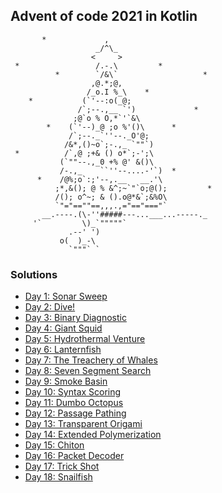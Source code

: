## Advent of code 2021 in Kotlin

           *             ,
                       _/^\_
                      <     >
     *                 /.-.\         *
              *        `/&\`                   *
                      ,@.*;@,
                     /_o.I %_\    *
        *           (`'--:o(_@;
                   /`;--.,__ `')             *
                  ;@`o % O,*`'`&\
            *    (`'--)_@ ;o %'()\      *
                 /`;--._`''--._O'@;
                /&*,()~o`;-.,_ `""`)
     *          /`,@ ;+& () o*`;-';\
               (`""--.,_0 +% @' &()\
               /-.,_    ``''--....-'`)  *
          *    /@%;o`:;'--,.__   __.'\
              ;*,&(); @ % &^;~`"`o;@();         *
              /(); o^~; & ().o@*&`;&%O\
              `"="==""==,,,.,="=="==="`
           __.----.(\-''#####---...___...-----._
         '`         \)_`"""""`
                 .--' ')
               o(  )_-\
                 `"""` `

### Solutions

* [Day 1: Sonar Sweep](/src/main/kotlin/Day01.kt)
* [Day 2: Dive!](/src/main/kotlin/Day02.kt)
* [Day 3: Binary Diagnostic](/src/main/kotlin/Day03.kt)
* [Day 4: Giant Squid](/src/main/kotlin/Day04.kt)
* [Day 5: Hydrothermal Venture](/src/main/kotlin/Day05.kt)
* [Day 6: Lanternfish](/src/main/kotlin/Day06.kt)
* [Day 7: The Treachery of Whales](/src/main/kotlin/Day07.kt)
* [Day 8: Seven Segment Search](/src/main/kotlin/Day08.kt)
* [Day 9: Smoke Basin](/src/main/kotlin/Day09.kt)
* [Day 10: Syntax Scoring](/src/main/kotlin/Day10.kt)
* [Day 11: Dumbo Octopus](/src/main/kotlin/Day11.kt)
* [Day 12: Passage Pathing](/src/main/kotlin/Day12.kt)
* [Day 13: Transparent Origami](/src/main/kotlin/Day13.kt)
* [Day 14: Extended Polymerization](/src/main/kotlin/Day14.kt)
* [Day 15: Chiton](/src/main/kotlin/Day15.kt)
* [Day 16: Packet Decoder](/src/main/kotlin/Day16.kt)
* [Day 17: Trick Shot](/src/main/kotlin/Day17.kt)
* [Day 18: Snailfish](/src/main/kotlin/Day18.kt)